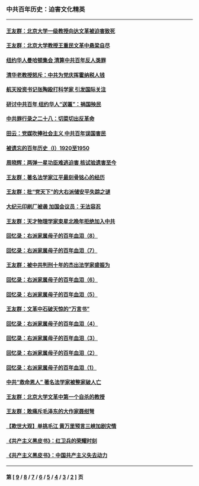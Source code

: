 ### 中共百年历史：迫害文化精英
---
#### [王友群：北京大学一级教授向达文革被迫害致死](../../pages/nf1176111/n13150966.md?08120430) 
#### [王友群：北京大学教授王重民文革中悬梁自尽](../../pages/nf1176111/n13084645.md?08120430) 
#### [纽约华人曼哈顿集会 清算中共百年反人类罪](../../pages/nf1176111/n13084157.md?08120430) 
#### [清华老教授怒斥：中共为党庆挥霍纳税人钱](../../pages/nf1176111/n13071430.md?08120430) 
#### [航天投资书记张陶殴打科学家 引发国际关注](../../pages/nf1176111/n13069132.md?08120430) 
#### [研讨中共百年 纽约华人“送匾”：祸国殃民](../../pages/nf1176111/n13057367.md?08120430) 
#### [中共罪行录之二十八：切菜切出反革命](../../pages/nf1176111/n13030600.md?08120430) 
#### [田云：党媒吹捧社会主义 中共百年误国害民](../../pages/nf1176111/n13006682.md?08120430) 
#### [被遗忘的百年历史（I）1920至1950](../../pages/nf1176111/n12986411.md?08120430) 
#### [周晓辉：两弹一星功臣难逃迫害 核试验遗害至今](../../pages/nf1176111/n12974997.md?08120430) 
#### [王友群：著名法学家江平最刻骨铭心的经历](../../pages/nf1176111/n12970787.md?08120430) 
#### [王友群：批“党天下”的大右派储安平失踪之谜](../../pages/nf1176111/n12954229.md?08120430) 
#### [大纪元印刷厂被袭 加国会议员：无法容忍](../../pages/nf1176111/n12883028.md?08120430) 
#### [王友群：天才物理学家束星北晚年拒绝加入中共](../../pages/nf1176111/n12792913.md?08120430) 
#### [回忆录：右派家属母子的百年血泪（8）](../../pages/nf1176111/n12706196.md?08120430) 
#### [回忆录：右派家属母子的百年血泪（7）](../../pages/nf1176111/n12706191.md?08120430) 
#### [王友群：被中共判刑十年的杰出法学家盛振为](../../pages/nf1176111/n12706141.md?08120430) 
#### [回忆录：右派家属母子的百年血泪（6）](../../pages/nf1176111/n12698863.md?08120430) 
#### [回忆录：右派家属母子的百年血泪（5）](../../pages/nf1176111/n12692515.md?08120430) 
#### [王友群：文革中石破天惊的“万言书”](../../pages/nf1176111/n12690994.md?08120430) 
#### [回忆录：右派家属母子的百年血泪（4）](../../pages/nf1176111/n12686410.md?08120430) 
#### [回忆录：右派家属母子的百年血泪（3）](../../pages/nf1176111/n12683820.md?08120430) 
#### [回忆录：右派家属母子的百年血泪（2）](../../pages/nf1176111/n12679738.md?08120430) 
#### [回忆录：右派家属母子的百年血泪（1）](../../pages/nf1176111/n12678112.md?08120430) 
#### [中共“救命恩人” 著名法学家被整家破人亡](../../pages/nf1176111/n12658168.md?08120430) 
#### [王友群：北京大学文革中第一个自杀的教授](../../pages/nf1176111/n12632697.md?08120430) 
#### [王友群：敢痛斥毛泽东的大作家聂绀弩](../../pages/nf1176111/n12384788.md?08120430) 
#### [【欺世大观】单挑毛江 黄万里预言三峡加剧灾情](../../pages/nf1176111/n12357101.md?08120430) 
#### [《共产主义黑皮书》：红卫兵的荣耀时刻](../../pages/nf1176111/n12190329.md?08120430) 
#### [《共产主义黑皮书》：中国共产主义失去动力](../../pages/nf1176111/n12168749.md?08120430) 

---
#### 第 [ [9](./9.md?08120430) / [8](./8.md?08120430) / [7](./7.md?08120430) / [6](./6.md?08120430) / [5](./5.md?08120430) / [4](./4.md?08120430) / [3](./3.md?08120430) / [2](./2.md?08120430) ] 页
